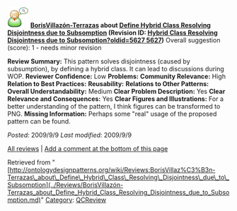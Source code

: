 [![](../images/thumb/2/29/Reviewer.png/48px-Reviewer.png)](../Image/Reviewer.png.md "Reviewer.png")
__[BorisVillazón-Terrazas](../User/BorisVillazón-Terrazas.md "User:BorisVillazón-Terrazas") about [Define Hybrid Class Resolving Disjointness due to Subsomption](../Submissions/Define_Hybrid_Class_Resolving_Disjointness_due_to_Subsomption.md "Submissions:Define Hybrid Class Resolving Disjointness due to Subsomption") (Revision ID: [Hybrid Class Resolving Disjointness due to Subsomption?oldid=5627 5627](../Submissions/Define.md "http://ontologydesignpatterns.org/wiki/Submissions:Define"))__
Overall suggestion (score): 1 - needs minor revision




 __Review Summary:__ This pattern solves disjointness (caused by subsumption), by defining a hybrid class. It can lead to discussions during WOP.
__Reviewer Confidence:__ Low
__Problems:__ 
__Community Relevance:__ High
__Relation to Best Practices:__ 
__Reusability:__ 
__Relations to Other Patterns:__ 
__Overall Understandability:__ Medium
__Clear Problem Description:__ Yes
__Clear Relevance and Consequences:__ Yes
__Clear Figures and Illustrations:__ For a better understanding of the pattern, I think figures can be transformed to PNG.
__Missing Information:__ Perhaps some "real" usage of the proposed pattern can be found.

_Posted:_ 2009/9/9 _Last modified:_ 2009/9/9



[All reviews](../Reviews/Main.md "Reviews:Main") | [Add a comment at the bottom of this page](index.php@title=Odp%253AAdd_comment&target=../Reviews/BorisVillazón-Terrazas_about_Define_Hybrid_Class_Resolving_Disjointness_due_to_Subsomption.md#New_comment "http://ontologydesignpatterns.org/wiki/index.php?title=Odp:Add_comment&target=Reviews:BorisVillaz%C3%B3n-Terrazas_about_Define_Hybrid_Class_Resolving_Disjointness_due_to_Subsomption#New_comment")


Retrieved from "[http://ontologydesignpatterns.org/wiki/Reviews:BorisVillaz%C3%B3n-Terrazas\_about\_Define\_Hybrid\_Class\_Resolving\_Disjointness\_due\_to\_Subsomption](../Reviews/BorisVillazón-Terrazas_about_Define_Hybrid_Class_Resolving_Disjointness_due_to_Subsomption.md)"
 [Category](http://ontologydesignpatterns.org/wiki/Special:Categories "Special:Categories"): [QCReview](../Category/QCReview.md "Category:QCReview")
